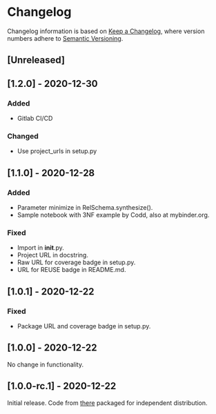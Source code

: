<!-- Local IspellDict: en -->
<!-- SPDX-License-Identifier: GPL-3.0-or-later -->
<!-- SPDX-FileCopyrightText: 2020 Jens Lechtenbörger -->

# Changelog
Changelog information is based on
[Keep a Changelog](https://keepachangelog.com/en/1.0.0/),
where version numbers adhere to
[Semantic Versioning](https://semver.org/spec/v2.0.0.html).

## [Unreleased]

## [1.2.0] - 2020-12-30
### Added
- Gitlab CI/CD
### Changed
- Use project_urls in setup.py

## [1.1.0] - 2020-12-28
### Added
- Parameter minimize in RelSchema.synthesize().
- Sample notebook with 3NF example by Codd, also at mybinder.org.
### Fixed
- Import in __init__.py.
- Project URL in docstring.
- Raw URL for coverage badge in setup.py.
- URL for REUSE badge in README.md.

## [1.0.1] - 2020-12-22
### Fixed
- Package URL and coverage badge in setup.py.

## [1.0.0] - 2020-12-22
No change in functionality.

## [1.0.0-rc.1] - 2020-12-22
Initial release.  Code from
[there](https://gitlab.com/oer/cs/programming/-/blob/master/functional_dependencies.py)
packaged for independent distribution.

<!-- Remember -->
<!-- - Change types: Added, Changed, Deprecated, Removed, Fixed, Security -->
<!-- - Versions: Major.Minor.Patch -->
<!--   - Major for incompatible changes -->
<!--   - Minor for backwards compatible changes -->
<!--   - Patch for backwards compatible bug fixes -->
<!-- - Might use Ma.Mi.P-alpha < Ma.Mi.P-alpha.1 < Ma.Mi.P-beta -->
